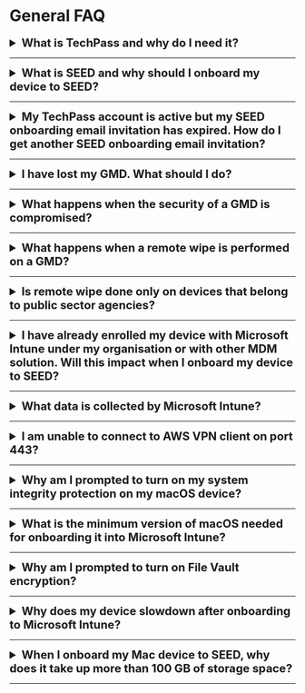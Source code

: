# General FAQ

<details><summary style="font-size:20px;font-weight:bold">What is TechPass and why do I need it?</summary>

  TechPass is an Identity & Access Management (IAM) and Single Sign-On (SSO) solution. It provides a seamless login experience while accessing tools across Singapore Government Technology Stack (SGTS) and allows to easily manage access control for the users from a centralised location. It is a prerequisite for onboarding your device(non-GSIB) to SEED. For more information, refer to [TechPass Documentation][techpass-documentation].

</details><hr />

<details><summary style="font-size:20px;font-weight:bold">What is SEED and why should I onboard my device to SEED?</summary>

Security Suite for Engineering Endpoint Devices (SEED) is a Mobile Device Management (MDM) solution. SEED ensures data security to protect the digital information of your organisation from unauthorised access, malicious users, and corruption. When you onboard a non-GSIB device to SEED, it becomes a GMD. It allows you to remotely manage access to highly sensitive data, provide user authentication, and can wipe off data from the device remotely if it is lost or compromised.

</details><hr />

<details><summary style="font-size:20px;font-weight:bold">My TechPass account is active but my SEED onboarding email invitation has expired. How do I get another SEED onboarding email invitation?</summary>

Your SEED onboarding email invitation is valid for 30 days. If you have not onboarded to SEED following your TechPass onboarding within this 30 days, your invitation will no longer be valid.

If you use a non-SE GSIB device and if your TechPass account is active, to request for SEED:

1. Go to the [TechPass portal](http://portal.techpass.gov.sg) from your non-SE GSIB device.
2. Log in with TechPass.
3. Hover over your user name and click **My Account**.
4. In the **Profile** page, click **Request for SEED**.
5. You will receive the SEED onboarding invitation email within the next three business days.

Complete to onboard your non-GSIB or non-DWP device by following the instructions on [SEED documentation](https://docs.developer.tech.gov.sg/docs/security-suite-for-engineering-endpoint-devices/prerequisites-for-onboarding).  
</details><hr />

<details><summary style="font-size:20px;font-weight:bold">I have lost my GMD. What should I do?</summary>

1. Inform the manager-in-charge and operations manager and get an approval to delete the data from the lost device.
2. Raise a [service request][service-request] to notify the SEED team about the lost device.
3. In this service request, indicate if the device had any sensitive data to prioritise the remote wipe.
4. Attach the approvals from your managers so that the SEED Administrator can take the required actions accordingly to prevent any data breach.

</details><hr />
<details><summary style="font-size:20px;font-weight:bold">What happens when the security of a GMD is compromised?</summary>

Once the SEED team detects that a security of the device is compromised, it will contact the device owner to disconnect the affected device from the network. SEED proceeds to do a remote wipe, after getting the required consent and approval from the device owner and the manager-in-charge, respectively.

</details><hr />
<details><summary style="font-size:20px;font-weight:bold">What happens when a remote wipe is performed on a GMD?</summary>

Remote wipe in SEED is the feature where SEED administrator can remotely delete and destroy data on a device or system. When remote wipe is performed on a device, all the data on it will be erased. For more information, refer to the [Terms and Policies][terms-and-policies].

</details><hr />
<details><summary style="font-size:20px;font-weight:bold">Is remote wipe done only on devices that belong to public sector agencies?</summary>

No, remote wipe will be done on any GMD device that is lost to prevent data breach. For more information, refer to the [Terms and Policies][terms-and-policies].

</details><hr />
<details><summary style="font-size:20px;font-weight:bold">I have already enrolled my device with Microsoft Intune under my organisation or with other MDM solution. Will this impact when I onboard my device to SEED?</summary>

Yes, this impacts your SEED onboarding. Before onboarding to SEED, remove your existing Microsoft Intune enrolment under your organisation's tenancy or other MDM solution on your device.

</details><hr />
<details><summary style="font-size:20px;font-weight:bold">What data is collected by Microsoft Intune?</summary>

To know about the data collected by Microsoft Intune, refer to [Data collection in Intune](https://docs.microsoft.com/en-us/mem/intune/protect/privacy-data-collect).

</details><hr />
<details>
<summary style="font-size:20px;font-weight:bold">I am unable to connect to AWS VPN client on port 443? </summary>

This is a known issue with Microsoft Defender version 101.54.16. To resolve this, install Microsoft Defender version 101.56.35 or later.

</details><hr />
<details><summary style="font-size:20px;font-weight:bold">Why am I prompted to turn on my system integrity protection on my macOS device?</summary>

  This is a policy requirement of the SEED team. System Integrity Protection is a security technology in OS X El Capitan and later that's designed to help prevent potentially malicious software from modifying protected files and folders on your macOS. System Integrity Protection restricts the root user account and limits the actions that the root user can perform on protected parts of the macOS.

 </details><hr />

 <details>
   <summary style="font-size:20px;font-weight:bold">What is the minimum version of macOS needed for onboarding it into Microsoft Intune?</summary>

 Big Sur 11 is the minimum version needed for a successful onboarding. If your macOS is an earlier version, ensure to [upgrade it to a later macOS version](https://support.apple.com/downloads/macos).

 > **Note**:
 > When you upgrade the OS of your Mac device, the OpenSSH settings found in `/etc/ssh/sshd_config` file may be reset. Hence, before proceeding to upgrade the OS of your Mac device, back up the `sshd_config` file so that you can easily restore if it gets reset during the OS upgrade.

 </details><hr />

 <details>
   <summary style="font-size:20px;font-weight:bold">Why am I prompted to turn on File Vault encryption?</summary>

 File Vault encryption is needed to ensure device security and compliance.

 </details><hr />

 <details><summary style="font-size:20px;font-weight:bold">Why does my device slowdown after onboarding to Microsoft Intune?</summary>

 SEED is designed to use **Microsoft Defender for Endpoint** to ensure device is free from malware, prevent and respond to advanced threats. If there is any other antivirus or anti-malware running simultaneously, it could compromise the performance of the operating system. To resolve this, disable or uninstall antivirus other than **Microsoft Defender for Endpoint**.

 </details><hr />

 <details><summary style="font-size:20px;font-weight:bold">When I onboard my Mac device to SEED, why does it take up more than 100 GB of storage space?</summary>

The current `audit_control` configuration set by SEED could be the reason causing the audit logs to be written excessively to the `/private/var/audit` folder.

The latest configuration change for audit logs retention is 60 days and  5 GB.

If your `/private/var/audit` folder size is more than 5 GB, run the following commands to sync with the new audit log retention policy.

```
audit -s
audit -e
```

 </details><hr />




[techpass-documentation]: https://docs.developer.tech.gov.sg/docs/techpass-user-guide/#/
[terms-and-policies]: https://docs.developer.tech.gov.sg/docs/security-suite-for-engineering-endpoint-devices/#/additional-resources/terms-and-policies
[service-request]: https://form.gov.sg/#!/6099efa30d6a0a0012dff367
